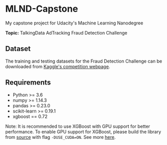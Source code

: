 # MLND-Capstone

My capstone project for Udacity's Machine Learning Nanodegree

**Topic:** TalkingData AdTracking Fraud Detection Challenge

## Dataset

The training and testing datasets for the Fraud Detection Challenge can be downloaded from [Kaggle's competition webpage](https://www.kaggle.com/c/talkingdata-adtracking-fraud-detection/data).

## Requirements

* Python >= 3.6
* numpy >= 1.14.3
* pandas >= 0.23.0
* scikit-learn >= 0.19.1
* xgboost == 0.72

Note: It is recommended to use XGBoost with GPU support for better performance. To enable GPU support for XGBoost, please build the library from [source](https://github.com/dmlc/xgboost) with flag `-DUSE_CUDA=ON`. See more [here](https://xgboost.readthedocs.io/en/latest/build.html#building-with-gpu-support).
